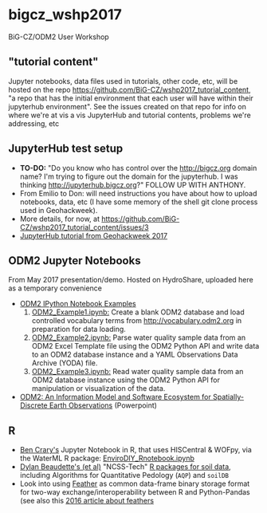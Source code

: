 # bigcz_wshp2017

BiG-CZ/ODM2 User Workshop

## "tutorial content"

Jupyter notebooks, data files used in tutorials, other code, etc, will be hosted on the repo https://github.com/BiG-CZ/wshp2017_tutorial_content, "a repo that has the initial environment that each user will have within their jupyterhub environment". See the issues created on that repo for info on where we're at vis a vis JupyterHub and tutorial contents, problems we're addressing, etc


## JupyterHub test setup

- **TO-DO:** "Do you know who has control over the http://bigcz.org domain name? I'm trying to figure out the domain for the jupyterhub. I was thinking http://jupyterhub.bigcz.org?" FOLLOW UP WITH ANTHONY.
- From Emilio to Don: will need instructions you have about how to upload notebooks, data, etc (I have some memory of the shell git clone process used in Geohackweek).
- More details, for now, at https://github.com/BiG-CZ/wshp2017_tutorial_content/issues/3
- [JupyterHub tutorial from Geohackweek 2017](https://geohackweek.github.io/Introductory/05-Jupyter-tutorial/)


## ODM2 Jupyter Notebooks

From May 2017 presentation/demo. Hosted on HydroShare, uploaded here as a temporary convenience
- [ODM2 IPython Notebook Examples](https://www.hydroshare.org/resource/ff79d7926f6040c9acd004636b4e4d38/)
  1. [ODM2_Example1.ipynb:](http://nbviewer.jupyter.org/urls/www.hydroshare.org/django_irods/download/ff79d7926f6040c9acd004636b4e4d38/data/contents/ODM2_Example1.ipynb) Create a blank ODM2 database and load controlled vocabulary terms from http://vocabulary.odm2.org in preparation for data loading.
  2. [ODM2_Example2.ipynb:](http://nbviewer.jupyter.org/urls/www.hydroshare.org/django_irods/download/ff79d7926f6040c9acd004636b4e4d38/data/contents/ODM2_Example2.ipynb) Parse water quality sample data from an ODM2 Excel Template file using the ODM2 Python API and write data to an ODM2 database instance and a YAML Observations Data Archive (YODA) file.
  3. [ODM2_Example3.ipynb:](http://nbviewer.jupyter.org/urls/www.hydroshare.org/django_irods/download/ff79d7926f6040c9acd004636b4e4d38/data/contents/ODM2_Example3.ipynb) Read water quality sample data from an ODM2 database instance using the ODM2 Python API for manipulation or visualization of the data. 
- [ODM2: An Information Model and Software Ecosystem for Spatially-Discrete Earth Observations](https://www.hydroshare.org/resource/95458e53fe7e474f85642d6a711729b6/) (Powerpoint)

## R

- [Ben Crary's](https://github.com/benjamincrary) Jupyter Notebook in R, that uses HISCentral & WOFpy, via the WaterML R package: [EnviroDIY_Rnotebook.ipynb](https://github.com/BiG-CZ/BiG-CZ-Toolbox/blob/master/ipynotebooks/EnviroDIY_Rnotebook.ipynb)
- [Dylan Beaudette's (et al)](https://github.com/dylanbeaudette) "NCSS-Tech" [R packages for soil data](http://ncss-tech.github.io/AQP/), including Algorithms for Quantitative Pedology (`AQP`) and `soilDB`
- Look into using [Feather](https://github.com/wesm/feather) as common data-frame binary storage format for two-way exchange/interoperability between R and Python-Pandas (see also this [2016 article about feathers](http://blog.cloudera.com/blog/2016/03/feather-a-fast-on-disk-format-for-data-frames-for-r-and-python-powered-by-apache-arrow/)
